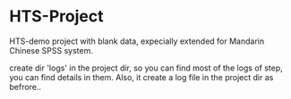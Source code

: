 # HTS-Project
HTS-demo project with blank data, expecially extended for Mandarin Chinese SPSS system.  

create dir 'logs' in the project dir, so you can find most of the logs of step, you can find details in them. Also, it create a log file in the project dir as befrore..
